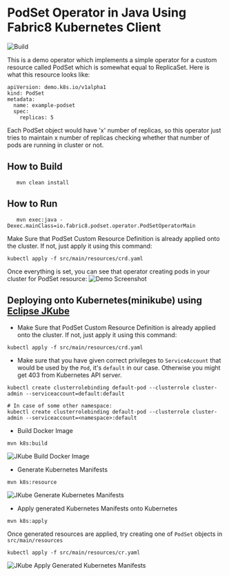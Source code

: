 # PodSet Operator in Java Using Fabric8 Kubernetes Client

![Build](https://github.com/rohanKanojia/podsetoperatorinjava/workflows/Java%20CI%20with%20Maven/badge.svg?branch=master)

This is a demo operator which implements a simple operator for a custom resource called PodSet which is somewhat equal to ReplicaSet. Here 
is what this resource looks like:
```
apiVersion: demo.k8s.io/v1alpha1
kind: PodSet
metadata:
  name: example-podset
  spec:
    replicas: 5
```

Each PodSet object would have 'x' number of replicas, so this operator just tries to maintain x number of replicas checking whether that number
of pods are running in cluster or not.

## How to Build
```
   mvn clean install
```

## How to Run
```
   mvn exec:java -Dexec.mainClass=io.fabric8.podset.operator.PodSetOperatorMain
```

Make Sure that PodSet Custom Resource Definition is already applied onto the cluster. If not, just apply it using this command:
```
kubectl apply -f src/main/resources/crd.yaml
```

Once everything is set, you can see that operator creating pods in your cluster for PodSet resource:
![Demo Screenshot](https://i.imgur.com/ECNKBjG.png)

## Deploying onto Kubernetes(minikube) using [Eclipse JKube](https://github.com/eclipse/jkube)
- Make Sure that PodSet Custom Resource Definition is already applied onto the cluster. If not, just apply it using this command:
 ```
 kubectl apply -f src/main/resources/crd.yaml
 ```
- Make sure that you have given correct privileges to `ServiceAccount` that would be used by the `Pod`, it's `default` in our case. Otherwise you might get 403 from Kubernetes API server.
```
kubectl create clusterrolebinding default-pod --clusterrole cluster-admin --serviceaccount=default:default

# In case of some other namespace:
kubectl create clusterrolebinding default-pod --clusterrole cluster-admin --serviceaccount=<namespace>:default
```
- Build Docker Image
```
mvn k8s:build
```
![JKube Build Docker Image](https://i.imgur.com/IXVlZ8e.png)

- Generate Kubernetes Manifests
```
mvn k8s:resource
```
![JKube Generate Kubernetes Manifests](https://i.imgur.com/slDdq3X.png)
- Apply generated Kubernetes Manifests onto Kubernetes
```
mvn k8s:apply
```
Once generated resources are applied, try creating one of `PodSet` objects in `src/main/resources`
```
kubectl apply -f src/main/resources/cr.yaml
```
![JKube Apply Generated Kubernetes Manifests](https://i.imgur.com/dgp8lX5.png)
